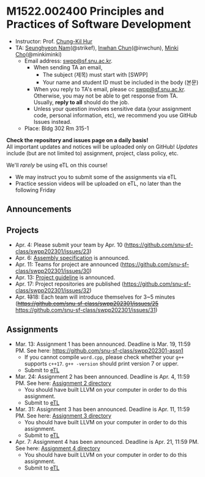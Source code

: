 # M1522.002400 Principles and Practices of Software Development

- Instructor: Prof. [Chung-Kil Hur](http://sf.snu.ac.kr/gil.hur)
- TA: [Seunghyeon Nam](https://sf.snu.ac.kr/seunghyeon.nam/)(@strikef),
[Inwhan Chun](https://sf.snu.ac.kr/inwhan.chun/)(@inwchun),
[Minki Cho](https://sf.snu.ac.kr/minki.cho/)(@minkiminki)
    + Email address: swpp@sf.snu.ac.kr. 
        * When sending TA an email,
            * The subject (제목) must start with [SWPP]
            * Your name and student ID must be included in the body (본문)
        * When you reply to TA's email, please cc swpp@sf.snu.ac.kr.
          Otherwise, you may not be able to get response from TA.
          Usually, **reply to all** should do the job.
        * Unless your question involves sensitive data (your assignment code,
          personal information, etc), we recommend you use GitHub Issues
          instead.
    + Place: Bldg 302 Rm 315-1

**Check the repository and issues page on a daily basis!**  
All important updates and notices will be uploaded only on GitHub!
*Updates* include (but are not limited to) assignment, project, class policy, etc.

We'll *rarely* be using eTL on this course!
* We may instruct you to submit some of the assignments via eTL
* Practice session videos will be uploaded on eTL, no later than the following Friday

## Announcements 

## Projects
- Apr. 4: Please submit your team by Apr. 10 (https://github.com/snu-sf-class/swpp202301/issues/23)
- Apr. 6: [Assembly specification](project/asmspec.pdf) is announced.
- Apr. 11: Teams for project are announced (https://github.com/snu-sf-class/swpp202301/issues/30)
- Apr. 13: [Project guideline](project/project.pdf) is announced.
- Apr. 17: Project repositories are published (https://github.com/snu-sf-class/swpp202301/issues/32)
- Apr. ~~13~~18: Each team will introduce themselves for 3~5 minutes (~~https://github.com/snu-sf-class/swpp202301/issues/25~~
https://github.com/snu-sf-class/swpp202301/issues/31)

## Assignments
- Mar. 13: Assignment 1 has been announced. Deadline is Mar. 19, 11:59 PM.
  See here: https://github.com/snu-sf-class/swpp202301-assn1
  - If you cannot compile `word.cpp`, please check whether your `g++` supports `c++17`. `g++ -version` should print version 7 or upper.
  - Submit to [eTL](https://myetl.snu.ac.kr/courses/240431/assignments/185699)
- Mar. 24: Assignment 2 has been announced. Deadline is Apr. 4, 11:59 PM.
  See here: [Assignment 2 directory](practice/assignments/assn2)
  - You should have built LLVM on your computer in order to do this assignment.
  - Submit to [eTL](https://myetl.snu.ac.kr/courses/240431/assignments/188816)
- Mar. 31: Assignment 3 has been announced. Deadline is Apr. 11, 11:59 PM.
  See here: [Assignment 3 directory](practice/assignments/assn3)
  - You should have built LLVM on your computer in order to do this assignment.
  - Submit to [eTL](https://myetl.snu.ac.kr/courses/240431/assignments/190406)
- Apr. 7: Assignment 4 has been announced. Deadline is Apr. 21, 11:59 PM.
  See here: [Assignment 4 directory](practice/assignments/assn4)
  - You should have built LLVM on your computer in order to do this assignment.
  - Submit to [eTL](https://myetl.snu.ac.kr/courses/240431/assignments/191857)
